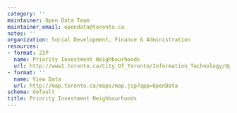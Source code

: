```yaml
---
category: ''
maintainer: Open Data Team
maintainer_email: opendata@toronto.ca
notes: ''
organization: Social Development, Finance & Administration
resources:
- format: ZIP
  name: Priority Investment Neighbourhoods
  url: http://www1.toronto.ca/City_Of_Toronto/Information_Technology/Open_Data/Data_Sets/Assets/Files/priority-invest-neighbourhoods.zip
- format: ''
  name: View Data
  url: http://map.toronto.ca/maps/map.jsp?app=OpenData
schema: default
title: Priority Investment Neighbourhoods
---
```

